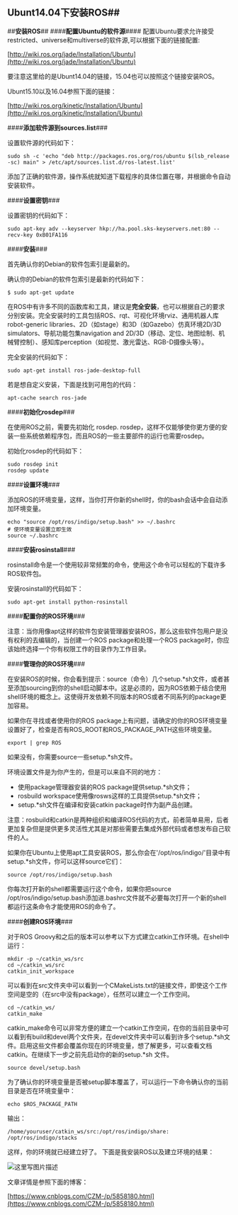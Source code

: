 ## **Ubunt14.04下安装ROS**##

##**安装ROS**##
####**配置Ubuntu的软件源**####
配置Ubuntu要求允许接受restricted、universe和multiverse的软件源,可以根据下面的链接配置:

[http://wiki.ros.org/jade/Installation/Ubuntu](http://wiki.ros.org/jade/Installation/Ubuntu)

要注意这里给的是Ubunt14.04的链接，15.04也可以按照这个链接安装ROS。

Ubunt15.10以及16.04参照下面的链接：

[http://wiki.ros.org/kinetic/Installation/Ubuntu](http://wiki.ros.org/kinetic/Installation/Ubuntu)

####**添加软件源到sources.list**###

设置软件源的代码如下：

```
sudo sh -c 'echo "deb http://packages.ros.org/ros/ubuntu $(lsb_release -sc) main" > /etc/apt/sources.list.d/ros-latest.list'
```

添加了正确的软件源，操作系统就知道下载程序的具体位置在哪，并根据命令自动安装软件。

####**设置密钥**###

设置密钥的代码如下：

```
sudo apt-key adv --keyserver hkp://ha.pool.sks-keyservers.net:80 --recv-key 0xB01FA116
```

####**安装**###

首先确认你的Debian的软件包索引是最新的。

确认你的Debian的软件包索引是最新的代码如下：

```
$ sudo apt-get update
```

在ROS中有许多不同的函数库和工具，建议是**完全安装**，也可以根据自己的要求分别安装。完全安装时的工具包括ROS、rqt、可视化环境rviz、通用机器人库robot-generic libraries、2D（如stage）和3D（如Gazebo）仿真环境2D/3D simulators、导航功能包集navigation and 2D/3D（移动、定位、地图绘制、机械臂控制）、感知库perception（如视觉、激光雷达、RGB-D摄像头等）。

完全安装的代码如下：

```
sudo apt-get install ros-jade-desktop-full
```

若是想自定义安装，下面是找到可用包的代码：

```
apt-cache search ros-jade
```

####**初始化rosdep**###

在使用ROS之前，需要先初始化 rosdep. rosdep，这样不仅能够使你更方便的安装一些系统依赖程序包，而且ROS的一些主要部件的运行也需要rosdep。

初始化rosdep的代码如下：
```
sudo rosdep init
rosdep update
```


####**设置环境**###

添加ROS的环境变量，这样，当你打开你新的shell时，你的bash会话中会自动添加环境变量。

```
echo "source /opt/ros/indigo/setup.bash" >> ~/.bashrc
# 使环境变量设置立即生效
source ~/.bashrc
```
####**安装rosinstall**###

rosinstall命令是一个使用较非常频繁的命令，使用这个命令可以轻松的下载许多ROS软件包。

安装rosinstall的代码如下：

```
sudo apt-get install python-rosinstall
```

####**配置你的ROS环境**###

注意：当你用像apt这样的软件包安装管理器安装ROS，那么这些软件包用户是没有权利的去编辑的，当创建一个ROS package和处理一个ROS package时，你应该始终选择一个你有权限工作的目录作为工作目录。

####**管理你的ROS环境**###

在安装ROS的时候，你会看到提示：source（命令）几个setup.*sh文件，或者甚至添加sourcing到你的shell启动脚本中。这是必须的，因为ROS依赖于结合使用shell环境的概念上。这使得开发依赖不同版本的ROS或者不同系列的package更加容易。

如果你在寻找或者使用你的ROS package上有问题，请确定的你的ROS环境变量设置好了，检查是否有ROS_ROOT和ROS_PACKAGE_PATH这些环境变量。

```
export | grep ROS
```

如果没有，你需要source一些setup.*sh文件。

环境设置文件是为你产生的，但是可以来自不同的地方：

 - 使用package管理器安装的ROS package提供setup.*sh文件；
 - rosbuild workspace使用像rosws这样的工具提供setup.*sh文件；
 - setup.*sh文件在编译和安装catkin package时作为副产品创建。
 
注意：rosbuild和catkin是两种组织和编译ROS代码的方式，前者简单易用，后者更加复杂但是提供更多灵活性尤其是对那些需要去集成外部代码或者想发布自己软件的人。

如果你在Ubuntu上使用apt工具安装ROS，那么你会在'/opt/ros/indigo/'目录中有setup.*sh文件，你可以这样source它们：

```
source /opt/ros/indigo/setup.bash
```

你每次打开新的shell都需要运行这个命令，如果你把source /opt/ros/indigo/setup.bash添加进.bashrc文件就不必要每次打开一个新的shell都运行这条命令才能使用ROS的命令了。

####**创建ROS环境**###

对于ROS Groovy和之后的版本可以参考以下方式建立catkin工作环境。在shell中运行：

```
mkdir -p ~/catkin_ws/src
cd ~/catkin_ws/src
catkin_init_workspace
```

可以看到在src文件夹中可以看到一个CMakeLists.txt的链接文件，即使这个工作空间是空的（在src中没有package），任然可以建立一个工作空间。

```
cd ~/catkin_ws/
catkin_make
```

catkin_make命令可以非常方便的建立一个catkin工作空间，在你的当前目录中可以看到有build和devel两个文件夹，在devel文件夹中可以看到许多个setup.*sh文件。启用这些文件都会覆盖你现在的环境变量，想了解更多，可以查看文档catkin。在继续下一步之前先启动你的新的setup.*sh 文件。

```
source devel/setup.bash
```

为了确认你的环境变量是否被setup脚本覆盖了，可以运行一下命令确认你的当前目录是否在环境变量中：

```
echo $ROS_PACKAGE_PATH
```
输出：

```
/home/youruser/catkin_ws/src:/opt/ros/indigo/share:
/opt/ros/indigo/stacks
```

这样，你的环境就已经建立好了。
下面是我安装ROS以及建立环境的结果：


![这里写图片描述](http://img.blog.csdn.net/20161102094333894)


文章详情是参照下面的博客：

[https://www.cnblogs.com/CZM-/p/5858180.html](https://www.cnblogs.com/CZM-/p/5858180.html)


